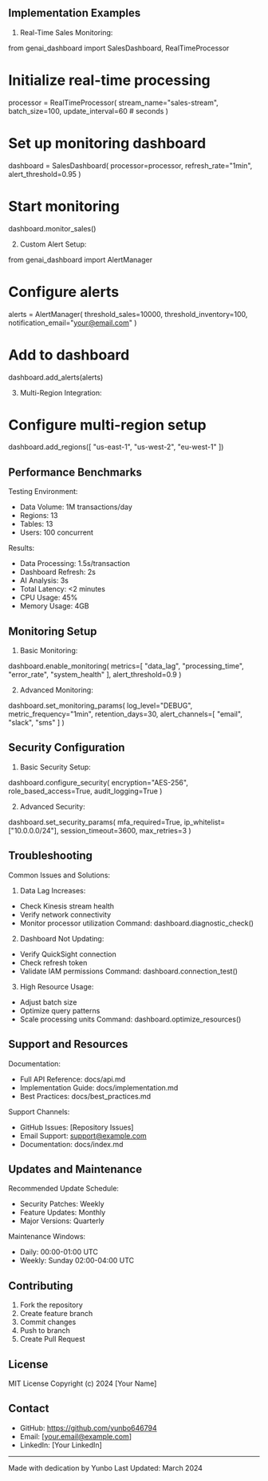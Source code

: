 ## Implementation Examples

1. Real-Time Sales Monitoring:

from genai_dashboard import SalesDashboard, RealTimeProcessor

# Initialize real-time processing
processor = RealTimeProcessor(
    stream_name="sales-stream",
    batch_size=100,
    update_interval=60  # seconds
)

# Set up monitoring dashboard
dashboard = SalesDashboard(
    processor=processor,
    refresh_rate="1min",
    alert_threshold=0.95
)

# Start monitoring
dashboard.monitor_sales()

2. Custom Alert Setup:

from genai_dashboard import AlertManager

# Configure alerts
alerts = AlertManager(
    threshold_sales=10000,
    threshold_inventory=100,
    notification_email="your@email.com"
)

# Add to dashboard
dashboard.add_alerts(alerts)

3. Multi-Region Integration:

# Configure multi-region setup
dashboard.add_regions([
    "us-east-1",
    "us-west-2",
    "eu-west-1"
])

## Performance Benchmarks

Testing Environment:
- Data Volume: 1M transactions/day
- Regions: 13
- Tables: 13
- Users: 100 concurrent

Results:
- Data Processing: 1.5s/transaction
- Dashboard Refresh: 2s
- AI Analysis: 3s
- Total Latency: <2 minutes
- CPU Usage: 45%
- Memory Usage: 4GB

## Monitoring Setup

1. Basic Monitoring:

dashboard.enable_monitoring(
    metrics=[
        "data_lag",
        "processing_time",
        "error_rate",
        "system_health"
    ],
    alert_threshold=0.9
)

2. Advanced Monitoring:

dashboard.set_monitoring_params(
    log_level="DEBUG",
    metric_frequency="1min",
    retention_days=30,
    alert_channels=[
        "email",
        "slack",
        "sms"
    ]
)

## Security Configuration

1. Basic Security Setup:

dashboard.configure_security(
    encryption="AES-256",
    role_based_access=True,
    audit_logging=True
)

2. Advanced Security:

dashboard.set_security_params(
    mfa_required=True,
    ip_whitelist=["10.0.0.0/24"],
    session_timeout=3600,
    max_retries=3
)

## Troubleshooting

Common Issues and Solutions:

1. Data Lag Increases:
- Check Kinesis stream health
- Verify network connectivity
- Monitor processor utilization
Command: dashboard.diagnostic_check()

2. Dashboard Not Updating:
- Verify QuickSight connection
- Check refresh token
- Validate IAM permissions
Command: dashboard.connection_test()

3. High Resource Usage:
- Adjust batch size
- Optimize query patterns
- Scale processing units
Command: dashboard.optimize_resources()

## Support and Resources

Documentation:
- Full API Reference: docs/api.md
- Implementation Guide: docs/implementation.md
- Best Practices: docs/best_practices.md

Support Channels:
- GitHub Issues: [Repository Issues]
- Email Support: support@example.com
- Documentation: docs/index.md

## Updates and Maintenance

Recommended Update Schedule:
- Security Patches: Weekly
- Feature Updates: Monthly
- Major Versions: Quarterly

Maintenance Windows:
- Daily: 00:00-01:00 UTC
- Weekly: Sunday 02:00-04:00 UTC

## Contributing

1. Fork the repository
2. Create feature branch
3. Commit changes
4. Push to branch
5. Create Pull Request

## License

MIT License
Copyright (c) 2024 [Your Name]

## Contact

- GitHub: https://github.com/yunbo646794
- Email: [your.email@example.com]
- LinkedIn: [Your LinkedIn]

---

Made with dedication by Yunbo
Last Updated: March 2024

